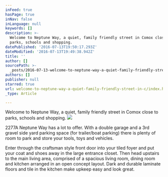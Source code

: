 ```yaml
---
inFeed: true
hasPage: true
inNav: false
inLanguage: null
keywords: []
description: >-
  Welcome to Neptune Way, a quiet, family friendly street in Comox close to
  parks, schools and shopping.
datePublished: '2016-07-13T19:50:17.293Z'
dateModified: '2016-07-13T19:49:38.942Z'
title: ''
author: []
sourcePath: >-
  _posts/2016-07-13-welcome-to-neptune-way-a-quiet-family-friendly-street-in-c.md
authors: []
publisher: null
starred: true
url: welcome-to-neptune-way-a-quiet-family-friendly-street-in-c/index.html
_type: Article

---
```

Welcome to Neptune Way, a quiet, family friendly street in Comox close to parks, schools and shopping.
![](https://the-grid-user-content.s3-us-west-2.amazonaws.com/49283855-5e48-4ca3-b771-1e850c2f15ca.jpg)

2277A Neptune Way has a lot to offer. With a double garage and a 3rd gravel side yard parking space (for trailer/boat parking) there is plenty of room to park and store your tools, toys and vehicles.

Enter through the craftsman style front door into your tiled foyer and put your coat and shoes away in the large entrance closet. Then head upstairs to the main living area, comprised of a spacious living room, dining room and kitchen arranged in an open concept layout. Dark and durable laminate floors and tile in the kitchen make upkeep easy and look great.